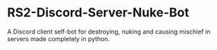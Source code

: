 # RS2-Discord-Server-Nuke-Bot
A Discord client self-bot for destroying, nuking and causing mischief in servers made completely in python.

